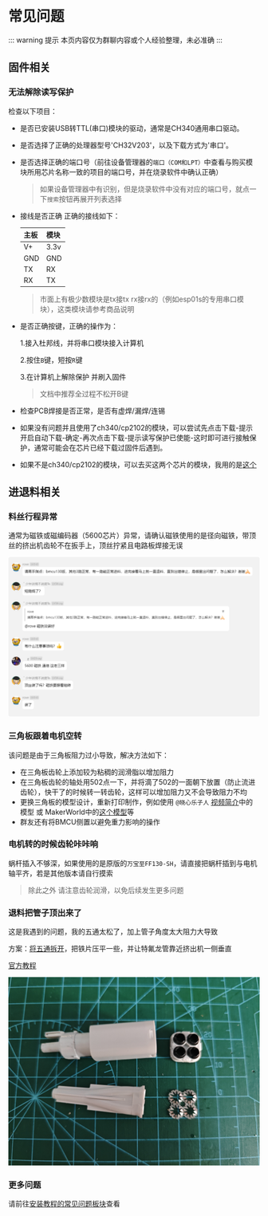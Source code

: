 # 常见问题

::: warning 提示
本页内容仅为群聊内容或个人经验整理，未必准确
:::

## 固件相关

### 无法解除读写保护

检查以下项目：

- 是否已安装USB转TTL(串口)模块的驱动，通常是CH340通用串口驱动。
- 是否选择了正确的处理器型号'CH32V203'，以及下载方式为'串口'。
- 是否选择正确的端口号（前往设备管理器的`端口（COM和LPT）`中查看与购买模块所用芯片名称一致的项目的端口号，并在烧录软件中确认正确）
  > 如果设备管理器中有识别，但是烧录软件中没有对应的端口号，就点一下`搜索`按钮再展开列表选择
- 接线是否正确 正确的接线如下：

    | 主板 | 模块 |
    | :--- | :--- |
    | V+   | 3.3v |
    | GND  | GND  |
    | TX   | RX   |
    | RX   | TX   |

  > 市面上有极少数模块是tx接tx rx接rx的（例如esp01s的专用串口模块），这类模块请参考商品说明

- 是否正确按键，正确的操作为：
  
    1.接入杜邦线，并将串口模块接入计算机

    2.按住`B`键，短按`R`键

    3.在计算机上解除保护 并刷入固件
    > 文档中推荐全过程不松开B键

- 检查PCB焊接是否正常，是否有虚焊/漏焊/连锡

- 如果没有问题并且使用了ch340/cp2102的模块，可以尝试先点击下载-提示开启自动下载-确定-再次点击下载-提示读写保护已使能-这时即可进行接触保护，通常可能会在芯片已经下载过固件后遇到。

- 如果不是ch340/cp2102的模块，可以去买这两个芯片的模块，我用的是[这个](https://item.taobao.com/item.htm?abbucket=18&id=723291896174)
  

## 进退料相关

### 料丝行程异常

通常为磁铁或磁编码器（5600芯片）异常，请确认磁铁使用的是径向磁铁，带顶丝的挤出机齿轮不在扳手上，顶丝拧紧且电路板焊接无误

![进退料异常.png](./assets/进退料异常.png)

### 三角板跟着电机空转

该问题是由于三角板阻力过小导致，解决方法如下：

- 在三角板齿轮上添加较为粘稠的润滑脂以增加阻力
- 在三角板齿轮的轴处用502点一下，并将滴了502的一面朝下放置（防止流进齿轮），快干了的时候转一转齿轮，这样可以增加阻力又不会导致阻力不均
- 更换三角板的模型设计，重新打印制作，例如使用 `@晓心乐子人` [视频简介](https://www.bilibili.com/video/BV1PuPCehEP3)中的模型 或 MakerWorld中的[这个模型](https://makerworld.com.cn/zh/models/930560#profileId-938608)等
- 群友还有将BMCU侧置以避免重力影响的操作

### 电机转的时候齿轮咔咔响

蜗杆插入不够深，如果使用的是原版的`万宝至FF130-SH`，请直接把蜗杆插到与电机轴平齐，若是其他版本请自行摸索

>除此之外 请注意齿轮润滑，以免后续发生更多问题

### 退料把管子顶出来了

这是我遇到的问题，我的五通太松了，加上管子角度太大阻力大导致

方案：[将五通拆开](https://wiki.bambulab.com/zh/a1/maintenance/filament_hub_cleaning)，把铁片压平一些，并让特氟龙管靠近挤出机一侧垂直

[官方教程](https://wiki.bambulab.com/zh/a1/troubleshooting/ams-lite-filament-hub-cannot-hold-tube)

![五通拆解图.jpg](./assets/五通拆解图.jpg)

### 更多问题

请前往[安装教程的常见问题板块](/doc/build/130#常见问题及处理解析)查看
